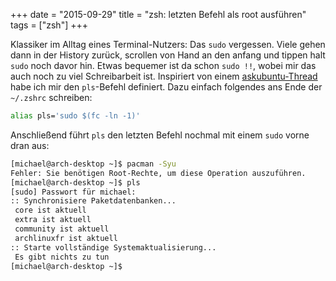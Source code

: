 +++
date = "2015-09-29"
title = "zsh: letzten Befehl als root ausführen"
tags = ["zsh"]
+++

Klassiker im Alltag eines Terminal-Nutzers: Das `sudo` vergessen. Viele gehen dann in der History zurück,
scrollen von Hand an den anfang und tippen halt `sudo` noch davor hin. Etwas bequemer ist da schon `sudo !!`, 
wobei mir das auch noch zu viel Schreibarbeit ist. Inspiriert von einem 
[askubuntu-Thread](http://askubuntu.com/questions/165327/rerun-previous-command-under-sudo) habe ich mir den 
`pls`-Befehl definiert. Dazu einfach folgendes ans Ende der `~/.zshrc` schreiben:

```bash
alias pls='sudo $(fc -ln -1)'
```

Anschließend führt `pls` den letzten Befehl nochmal mit einem `sudo` vorne dran aus: 

```bash
[michael@arch-desktop ~]$ pacman -Syu
Fehler: Sie benötigen Root-Rechte, um diese Operation auszuführen.
[michael@arch-desktop ~]$ pls
[sudo] Passwort für michael: 
:: Synchronisiere Paketdatenbanken...
 core ist aktuell
 extra ist aktuell
 community ist aktuell
 archlinuxfr ist aktuell
:: Starte vollständige Systemaktualisierung...
 Es gibt nichts zu tun
[michael@arch-desktop ~]$
```


